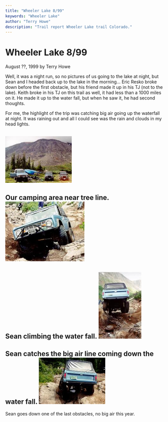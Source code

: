 ```yaml
---
title: "Wheeler Lake 8/99"
keywords: "Wheeler Lake"
author: "Terry Howe"
description: "Trail report Wheeler Lake trail Colorado."
---
```

# Wheeler Lake 8/99

August ??, 1999
by Terry Howe

Well, it was a night run, so no pictures of us going to the lake at night, but Sean and I headed back up to the lake in the morning... Eric Resko broke down before the first obstacle, but his friend made it up in his TJ (not to the lake). Keith broke in his TJ on this trail as well, it had less than a 1000 miles on it. He made it up to the water fall, but when he saw it, he had second thoughts.

For me, the highlight of the trip was catching big air going up the waterfall at night. It was raining out and all I could see was the rain and clouds in my head lights.

![Wheeler Lake](../../img/terry/trail/wl990704.jpg "Wheeler Lake")
---
Our camping area near tree line.
![Wheeler Lake](../../img/terry/trail/wl990703.jpg "Wheeler Lake")
---
Sean climbing the water fall.
![Wheeler Lake](../../img/terry/trail/wl990702.jpg "Wheeler Lake")
---
Sean catches the big air line coming down the water fall.
![Wheeler Lake](../../img/terry/trail/wl990701.jpg "Wheeler Lake")
---
Sean goes down one of the last obstacles, no big air this year.